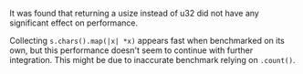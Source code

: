 It was found that returning a usize instead of u32 did not have any significant
effect on performance.

Collecting `s.chars().map(|x| *x)` appears fast when benchmarked on its own, but
this performance doesn't seem to continue with further integration. This might
be due to inaccurate benchmark relying on `.count()`.
